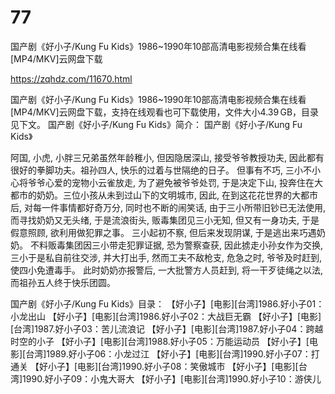 # 77
国产剧《好小子/Kung Fu Kids》1986~1990年10部高清电影视频合集在线看[MP4/MKV]云网盘下载

https://zqhdz.com/11670.html

国产剧《好小子/Kung Fu Kids》1986~1990年10部高清电影视频合集在线看[MP4/MKV]云网盘下载，支持在线观看也可下载使用，文件大小4.39 GB，目录见下文。
国产剧《好小子/Kung Fu Kids》简介：
国产剧《好小子/Kung Fu Kids》

阿国, 小虎, 小胖三兄弟虽然年龄稚小, 但因隐居深山, 接受爷爷教授功夫, 因此都有很好的拳脚功夫。祖孙四人, 快乐的过着与世隔绝的日子。 但事有不巧, 三小不小心将爷爷心爱的宠物小云雀放走, 为了避免被爷爷处罚, 于是决定下山, 投奔住在大都市的奶奶。三位小孩从未到过山下的文明城市, 因此, 在到这花花世界的大都市后, 对每一件事情都好奇万分, 同时也不断的闹笑话, 由于三小所带旧钞已无法使用, 而寻找奶奶又无头绪, 于是流浪街头, 贩毒集团见三小无知, 但又有一身功夫, 于是假意照顾, 欲利用做犯罪之事。 三小起初不察, 但后来发现阴谋, 于是逃出来巧遇奶奶。 不料贩毒集团因三小带走犯罪证据, 恐为警察查获, 因此掳走小孙女作为交换, 三小于是私自前往交涉, 并大打出手, 然而工夫不敌枪支, 危急之时, 爷爷及时赶到, 使四小免遭毒手。 此时奶奶亦报警后, 一大批警方人员赶到, 将一干歹徒绳之以法, 而祖孙五人终于快乐团圆。

国产剧《好小子/Kung Fu Kids》目录：
【好小子】[电影][台湾]1986.好小子01：小龙出山
【好小子】[电影][台湾]1986.好小子02：大战巨无霸
【好小子】[电影][台湾]1987.好小子03：苦儿流浪记
【好小子】[电影][台湾]1987.好小子04：跨越时空的小子
【好小子】[电影][台湾]1988.好小子05：万能运动员
【好小子】[电影][台湾]1989.好小子06：小龙过江
【好小子】[电影][台湾]1990.好小子07：打通关
【好小子】[电影][台湾]1990.好小子08：笑傲城市
【好小子】[电影][台湾]1990.好小子09：小鬼大哥大
【好小子】[电影][台湾]1990.好小子10：游侠儿
